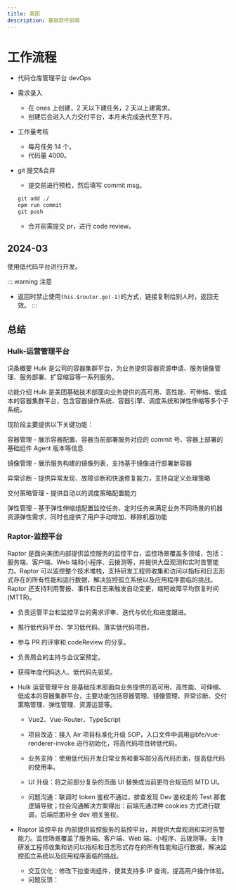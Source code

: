 ```yaml
---
title: 美团
description: 基础软件前端
---
```


# 工作流程

- 代码仓库管理平台 devOps

- 需求录入

  - 在 ones 上创建，2 天以下建任务，2 天以上建需求。
  - 创建后会进入人力交付平台，本月未完成迭代至下月。

- 工作量考核

  - 每月任务 14 个。
  - 代码量 4000。

- git 提交&合并
  - 提交前进行预检，然后填写 commit msg。
  ```cmd
  git add ./
  npm run commit
  git push
  ```
  - 合并前需提交 pr，进行 code review。

## 2024-03

使用低代码平台进行开发。

::: warning 注意

- 返回时禁止使用`this.$router.go(-1)`的方式，链接复制给别人时，返回无效。
  :::

## 总结

### Hulk-运营管理平台

词条概要
Hulk 是公司的容器集群平台，为业务提供容器资源申请、服务镜像管理、服务部署、扩容缩容等一系列服务。

功能介绍
Hulk 是美团基础技术部面向业务提供的高可用、高性能、可伸缩、低成本的容器集群平台，包含容器操作系统、容器引擎、调度系统和弹性伸缩等多个子系统。

现阶段主要提供以下关键功能：

容器管理 - 展示容器配置、容器当前部署服务对应的 commit 号、容器上部署的基础组件 Agent 版本等信息

镜像管理 - 展示服务构建的镜像列表，支持基于镜像进行部署新容器

异常诊断 - 提供异常发现、故障诊断和快速修复能力，支持自定义处理策略

交付策略管理 - 提供自动以的调度策略配置能力

弹性管理 - 基于弹性伸缩组配置监控任务、定时任务来满足业务不同场景的机器资源弹性需求，同时也提供了用户手动增加、移除机器功能

### Raptor-监控平台

Raptor 是面向美团内部提供监控服务的监控平台，监控场景覆盖多领域，包括：服务端、客户端、Web 端和小程序、云拨测等，并提供大盘观测和实时告警能力。Raptor 可以监控整个技术堆栈，支持研发工程师收集和访问以指标和日志形式存在的所有性能和运行数据，解决监控孤立系统以及应用程序面临的挑战。Raptor 还支持利用警报、事件和日志来触发自动变更，缩短故障平均恢复时间 (MTTR)。

- 负责运管平台和监控平台的需求评审、迭代与优化和进度跟进。
- 推行低代码平台、学习低代码、落实低代码项目。
- 参与 PR 的评审和 codeReview 的分享。
- 负责周会的主持与会议室预定。
- 获得年度代码达人、低代码先驱奖。

- Hulk 运营管理平台
  是基础技术部面向业务提供的高可用、高性能、可伸缩、低成本的容器集群平台，主要功能包括容器管理、镜像管理、异常诊断、交付策略管理、弹性管理、资源运营等。

  - Vue2、Vue-Router、TypeScript

  - 项目改造：接入 Air 项目标准化升级 SOP，入口文件中调用@bfe/vue-renderer-invoke 进行初始化，将高代码项目转低代码。
  - 业务支持：使用低代码开发日常业务和重写部分高代码页面，提高低代码的使用率。
  - UI 升级：将之前部分复杂的页面 UI 替换成当前更符合规范的 MTD UI。
  - 问题沟通：联调时 token 鉴权不通过，排查发现 Dev 鉴权走的 Test 那套逻辑导致；拉会沟通解决方案得出：前端先通过种 cookies 方式进行联调，后端后面补全 dev 相关鉴权。

- Raptor 监控平台
  内部提供监控服务的监控平台，并提供大盘观测和实时告警能力。监控场景覆盖了服务端、客户端、Web 端、小程序、云拨测等。支持研发工程师收集和访问以指标和日志形式存在的所有性能和运行数据，解决监控孤立系统以及应用程序面临的挑战。

  - 交互优化：修改下拉查询组件，使其支持多 IP 查询，提高用户操作体验。
  - 问题反馈：
